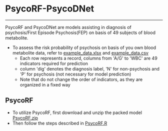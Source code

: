 # PsycoRF-PsycoDNet
----
PsycoRF and PsycoDNet are models assisting in diagnosis of psychosis/First Episode Psychosis(FEP) on basis of 49 subjects of blood metabolite.

* To assess the risk probability of psychosis on basis of you own blood metabolite data, refer to [example_data.xlsx](https://github.com/LiMuxiBADD/PsycoRF-PsycoDNet/blob/main/PsycoRF/example_data.xlsx) and [example_data.csv](https://github.com/LiMuxiBADD/PsycoRF-PsycoDNet/blob/main/PsycoDNet/example_data.csv)
  * Each row represents a record, columns from 'A/G' to 'WBC' are 49 indicators required for prediction
  * column 'dig' denotes the diagnosis label, 'N' for non-psychosis and 'P' for psychosis (not necessary for model prediction) 
  * Note that do not change the order of indicators, as they are organized in a fixed way

PsycoRF
----
* To utilize PsycoRF, first download and unzip the packed model [PsycoRF.zip](https://github.com/LiMuxiBADD/PsycoRF-PsycoDNet/blob/main/PsycoRF/PsycoRF.zip)
* Then follow the steps described in [PsycoRF.R](https://github.com/LiMuxiBADD/PsycoRF-PsycoDNet/blob/main/PsycoRF/PsycoRF.R)
